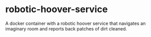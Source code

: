 # robotic-hoover-service
A docker container with a robotic hoover service that navigates an imaginary room and reports back patches of dirt cleaned.
